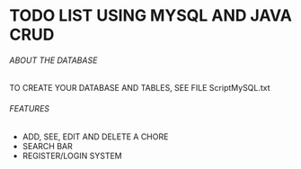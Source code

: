 # TODO LIST USING MYSQL AND JAVA CRUD

###### ABOUT THE DATABASE

TO CREATE YOUR DATABASE AND TABLES, SEE FILE ScriptMySQL.txt

###### FEATURES
- ADD, SEE, EDIT AND DELETE A CHORE
- SEARCH BAR
- REGISTER/LOGIN SYSTEM
